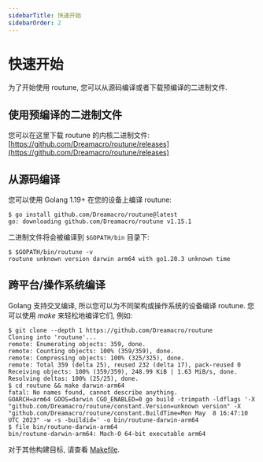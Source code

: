 ```yaml
---
sidebarTitle: 快速开始
sidebarOrder: 2
---
```


# 快速开始

为了开始使用 routune, 您可以从源码编译或者下载预编译的二进制文件.

## 使用预编译的二进制文件

您可以在这里下载 routune 的内核二进制文件: [https://github.com/Dreamacro/routune/releases](https://github.com/Dreamacro/routune/releases)

## 从源码编译

您可以使用 Golang 1.19+ 在您的设备上编译 routune:

```shell
$ go install github.com/Dreamacro/routune@latest
go: downloading github.com/Dreamacro/routune v1.15.1
```

二进制文件将会被编译到 `$GOPATH/bin` 目录下:

```shell
$ $GOPATH/bin/routune -v
routune unknown version darwin arm64 with go1.20.3 unknown time
```

## 跨平台/操作系统编译

Golang 支持交叉编译, 所以您可以为不同架构或操作系统的设备编译 routune. 您可以使用 _make_ 来轻松地编译它们, 例如:

```shell
$ git clone --depth 1 https://github.com/Dreamacro/routune
Cloning into 'routune'...
remote: Enumerating objects: 359, done.
remote: Counting objects: 100% (359/359), done.
remote: Compressing objects: 100% (325/325), done.
remote: Total 359 (delta 25), reused 232 (delta 17), pack-reused 0
Receiving objects: 100% (359/359), 248.99 KiB | 1.63 MiB/s, done.
Resolving deltas: 100% (25/25), done.
$ cd routune && make darwin-arm64
fatal: No names found, cannot describe anything.
GOARCH=arm64 GOOS=darwin CGO_ENABLED=0 go build -trimpath -ldflags '-X "github.com/Dreamacro/routune/constant.Version=unknown version" -X "github.com/Dreamacro/routune/constant.BuildTime=Mon May  8 16:47:10 UTC 2023" -w -s -buildid=' -o bin/routune-darwin-arm64
$ file bin/routune-darwin-arm64
bin/routune-darwin-arm64: Mach-O 64-bit executable arm64
```

对于其他构建目标, 请查看 [Makefile](https://github.com/Dreamacro/routune/blob/master/Makefile).